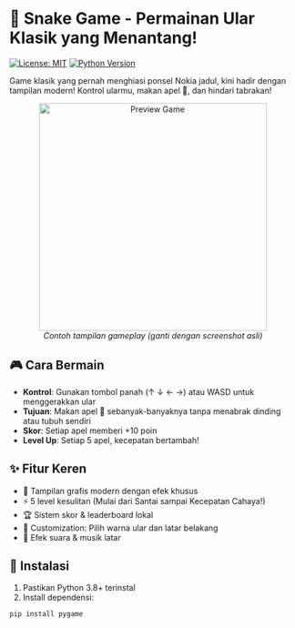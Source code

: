 # 🐍 Snake Game - Permainan Ular Klasik yang Menantang!

[![License: MIT](https://img.shields.io/badge/License-MIT-green.svg)](https://opensource.org/licenses/MIT)
[![Python Version](https://img.shields.io/badge/Python-3.8%2B-blue)](https://python.org)

Game klasik yang pernah menghiasi ponsel Nokia jadul, kini hadir dengan tampilan modern! Kontrol ularmu, makan apel 🍎, dan hindari tabrakan!

<p align="center">
  <img src="https://via.placeholder.com/400x250.png?text=Gameplay+Preview" alt="Preview Game" width="400">
  <br>
  <em>Contoh tampilan gameplay (ganti dengan screenshot asli)</em>
</p>

## 🎮 Cara Bermain
- **Kontrol**: Gunakan tombol panah (↑ ↓ ← →) atau WASD untuk menggerakkan ular
- **Tujuan**: Makan apel 🍎 sebanyak-banyaknya tanpa menabrak dinding atau tubuh sendiri
- **Skor**: Setiap apel memberi +10 poin
- **Level Up**: Setiap 5 apel, kecepatan bertambah!

## ✨ Fitur Keren
- 🎨 Tampilan grafis modern dengan efek khusus
- ⚡ 5 level kesulitan (Mulai dari Santai sampai Kecepatan Cahaya!)
- 🏆 Sistem skor & leaderboard lokal
- 🔧 Customization: Pilih warna ular dan latar belakang
- 🎵 Efek suara & musik latar

## 🚀 Instalasi
1. Pastikan Python 3.8+ terinstal
2. Install dependensi:
```bash
pip install pygame
